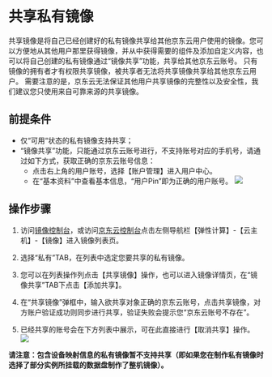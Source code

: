 # 共享私有镜像
共享镜像是将自己已经创建好的私有镜像共享给其他京东云用户使用的镜像。您可以方便地从其他用户那里获得镜像，并从中获得需要的组件及添加自定义内容，也可以将自己创建的私有镜像通过“镜像共享”功能，共享给其他京东云账号。
只有镜像的拥有者才有权限共享镜像，被共享者无法将共享镜像共享给其他京东云用户。
需要注意的是，京东云无法保证其他用户共享镜像的完整性以及安全性，我们建议您只使用来自可靠来源的共享镜像。

## 前提条件
* 仅“可用“状态的私有镜像支持共享；
* “镜像共享”功能，只能通过京东云账号进行，不支持账号对应的手机号，请通过如下方式，获取正确的京东云账号信息：
    * 点击右上角的用户账号，选择【账户管理】进入用户中心。
    * 在“基本资料”中查看基本信息，“用户Pin”即为正确的用户账号。
![](../../../../../image/vm/Operation-Guide-Image-share1.png)

## 操作步骤

1. 访问[镜像控制台][2]，或访问[京东云控制台][3]点击左侧导航栏【弹性计算】-【云主机】-【镜像】进入镜像列表页。

2. 选择“私有”TAB，在列表中选定您要共享的私有镜像。

3. 您可以在列表操作列点击【共享镜像】操作，也可以进入镜像详情页，在“镜像共享”TAB下点击【添加共享】。

4. 在“共享镜像”弹框中，输入欲共享对象正确的京东云账号，点击共享镜像，对方账户验证成功则同步进行共享，验证失败会提示您“京东云账号不存在”。

5. 已经共享的账号会在下方列表中展示，可在此直接进行【取消共享】操作。
![](../../../../../image/vm/Operation-Guide-Image-share2.png)

**请注意：包含设备映射信息的私有镜像暂不支持共享（即如果您在制作私有镜像时选择了部分实例所挂载的数据盘制作了整机镜像）。**




  [1]: ./images/Operation-Guide-Image-share1.png "Operation-Guide-Image-share1.png"
  [2]: https://cns-console.jdcloud.com/host/image/list
  [3]: ./images/Operation-Guide-Image-share2.png "Operation-Guide-Image-share2.png"
  [4]: ./images/Operation-Guide-Image-share2.png "Operation-Guide-Image-share2.png"